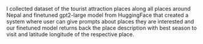I collected dataset of the tourist attraction places along all places around Nepal and finetuned gpt2-large model from HuggingFace  that created a system where user can give prompts about places they are interested and our finetuned model returns back the place description with best season to visit and latitude longitude of the respective place. 
